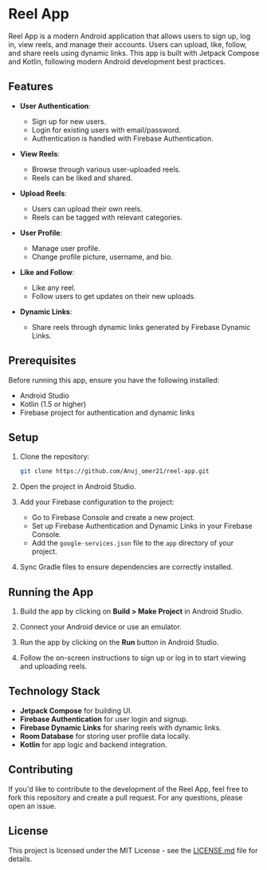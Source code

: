 
# Reel App

Reel App is a modern Android application that allows users to sign up, log in, view reels, and manage their accounts. Users can upload, like, follow, and share reels using dynamic links. This app is built with Jetpack Compose and Kotlin, following modern Android development best practices.

## Features

- **User Authentication**: 
  - Sign up for new users.
  - Login for existing users with email/password.
  - Authentication is handled with Firebase Authentication.

- **View Reels**:
  - Browse through various user-uploaded reels.
  - Reels can be liked and shared.

- **Upload Reels**:
  - Users can upload their own reels.
  - Reels can be tagged with relevant categories.

- **User Profile**:
  - Manage user profile.
  - Change profile picture, username, and bio.

- **Like and Follow**:
  - Like any reel.
  - Follow users to get updates on their new uploads.

- **Dynamic Links**:
  - Share reels through dynamic links generated by Firebase Dynamic Links.

## Prerequisites

Before running this app, ensure you have the following installed:

- Android Studio
- Kotlin (1.5 or higher)
- Firebase project for authentication and dynamic links

## Setup

1. Clone the repository:

   ```bash
   git clone https://github.com/Anuj_omer21/reel-app.git
   ```

2. Open the project in Android Studio.

3. Add your Firebase configuration to the project:
   - Go to Firebase Console and create a new project.
   - Set up Firebase Authentication and Dynamic Links in your Firebase Console.
   - Add the `google-services.json` file to the `app` directory of your project.

4. Sync Gradle files to ensure dependencies are correctly installed.

## Running the App

1. Build the app by clicking on **Build > Make Project** in Android Studio.

2. Connect your Android device or use an emulator.

3. Run the app by clicking on the **Run** button in Android Studio.

4. Follow the on-screen instructions to sign up or log in to start viewing and uploading reels.

## Technology Stack

- **Jetpack Compose** for building UI.
- **Firebase Authentication** for user login and signup.
- **Firebase Dynamic Links** for sharing reels with dynamic links.
- **Room Database** for storing user profile data locally.
- **Kotlin** for app logic and backend integration.

## Contributing

If you'd like to contribute to the development of the Reel App, feel free to fork this repository and create a pull request. For any questions, please open an issue.

## License

This project is licensed under the MIT License - see the [LICENSE.md](LICENSE.md) file for details.

